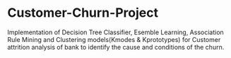 # Customer-Churn-Project
   
   Implementation of Decision Tree Classifier, Esemble Learning, Association Rule Mining and Clustering models(Kmodes & Kprototypes) for Customer attrition analysis of bank to identify the cause and conditions of the churn.
